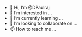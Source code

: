 - 👋 Hi, I’m @DPaulraj
- 👀 I’m interested in ...
- 🌱 I’m currently learning ...
- 💞️ I’m looking to collaborate on ...
- 📫 How to reach me ...

<!---
DPaulraj/DPaulraj is a ✨ special ✨ repository because its `README.md` (this file) appears on your GitHub profile.
You can click the Preview link to take a look at your changes.
--->
